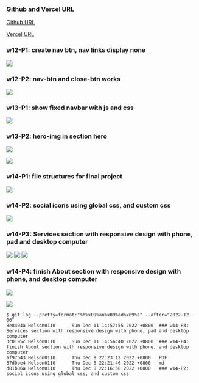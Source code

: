 ### Github and Vercel URL

[Github URL](https://github.com/Helson0110/1111-web-demo-410350267)

[Vercel URL](https://1111-web-demo-410350267-tfro.vercel.app/)

### w12-P1: create nav btn, nav links display none

![](w12-p1.png)

### w12-P2: nav-btn and close-btn works

![](w12-p2.png)

### w13-P1: show fixed navbar with js and css

![](w13-p1.png)

### w13-P2: hero-img in section hero

![](w13-p2-1.png)

![](w13-p2-2.png)

### w14-P1: file structures for final project

![](w14-p1.png)

### w14-P2: social icons using global css, and custom css

![](w14-p2.png)

### w14-P3: Services section with responsive design with phone, pad and desktop computer

![](w14-p3-1.png)
![](w14-p3-2.png)
![](w14-p3-3.png)

### w14-P4: finish About section with responsive design with phone, and desktop computer

![](w14-p4-1.png)

![](w14-p4-2.png)

```
$ git log --pretty=format:"%h%x09%an%x09%ad%x09%s" --after="2022-12-06"
8e8404a Helson0110      Sun Dec 11 14:57:55 2022 +0800  ### w14-P3: Services section with responsive design with phone, pad and desktop computer
3c0195c Helson0110      Sun Dec 11 14:56:40 2022 +0800  ### w14-P4: finish About section with responsive design with phone, and desktop computer
af97b43 Helson0110      Thu Dec 8 22:23:12 2022 +0800   PDF
87d0be4 Helson0110      Thu Dec 8 22:21:46 2022 +0800   md
d81b86a Helson0110      Thu Dec 8 22:16:58 2022 +0800   ### w14-P2: social icons using global css, and custom css
```
